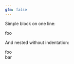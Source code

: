 ```yaml
---
gfm: false
---
```

Simple block on one line:

<div>foo</div>

And nested without indentation:

<div>
<div>
<div>
foo
</div>
<div style=">"/>
</div>
<div>bar</div>
</div>
